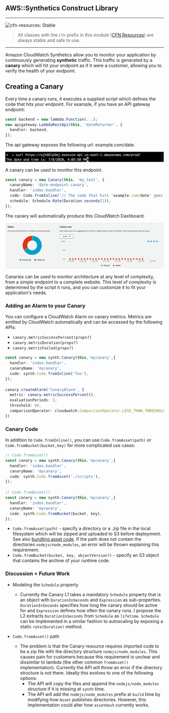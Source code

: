 ## AWS::Synthetics Construct Library

<!--BEGIN STABILITY BANNER-->
---

![cfn-resources: Stable](https://img.shields.io/badge/cfn--resources-stable-success.svg?style=for-the-badge)

> All classes with the `Cfn` prefix in this module ([CFN Resources](https://docs.aws.amazon.com/cdk/latest/guide/constructs.html#constructs_lib)) are always stable and safe to use.

---
<!--END STABILITY BANNER-->

Amazon CloudWatch Synthetics allow you to monitor your application by continuously generating **synthetic** traffic. This traffic is generated by a **canary** which will hit your endpoint as if it were a customer, allowing you to verify the health of your endpoint.

## Creating a Canary

Every time a canary runs, it executes a supplied script which defines the code that hits your endpoint. For example, if you have an API gateway endpoint: 

```ts
const backend = new lambda.Function(...);
new apigateway.LambdaRestApi(this, 'dateReturner', {
  handler: backend,
});
```

The api gateway exposes the following url: example.com/date.

![Endpoint Screenshot](images/endpoint-example.png)

A canary can be used to monitor this endpoint. 

```ts
const canary = new Canary(this, 'my_test', {
  canaryName: 'date-endpoint-canary',
  handler: 'index.handler',
  code: Code.fromInline('// The code that hits 'example.com/date' goes here'),
  schedule: Schedule.Rate(Duration.seconds(1)),
});
```

The canary will automatically produce this CloudWatch Dashboard:

![UI Screenshot](images/ui-screenshot-1.png)

Canaries can be used to monitor architecture at any level of complexity, from a simple endpoint to a complete website. This level of complexity is determined by the script it runs, and you can customize it to fit your application's needs.

### Adding an Alarm to your Canary

You can configure a CloudWatch Alarm on canary metrics. Metrics are emitted by CloudWatch automatically and can be accessed by the following APIs:
- `canary.metricSuccessPercent(props?)`
- `canary.metricDuration(props?)`
- `canary.metricFailed(props?)`

```ts
const canary = new synth.Canary(this,'mycanary',{
  handler: 'index.handler',
  canaryName: 'mycanary',
  code: synth.Code.fromInline('foo'),
});

canary.createAlarm('CanaryAlarm', {
  metric: canary.metricSuccessPercent(),
  evaluationPeriods: 2,
  threshold: 90,
  comparisonOperator: cloudwatch.ComparisonOperator.LESS_THAN_THRESHOLD,
})
```

### Canary Code

In addition to `Code.fromInline()`, you can use `Code.fromAsset(path)` or `Code.fromBucket(bucket,key)` for more complicated use cases:

```ts
// Code.fromAsset()
const canary = new synth.Canary(this,'mycanary',{
  handler: 'index.handler',
  canaryName: 'mycanary',
  code: synth.Code.fromAsset('./scripts'),
});

// Code.fromBucket()
const canary = new synth.Canary(this,'mycanary',{
  handler: 'index.handler',
  canaryName: 'mycanary',
  code: synth.Code.fromBucket(bucket, key),
});
```

- `Code.fromAsset(path)` - specify a directory or a .zip file in the local filesystem which will be zipped and uploaded to S3 before deployment. See also [bundling asset code](https://github.com/aws/aws-cdk/tree/master/packages/%40aws-cdk/aws-lambda#Bundling-Asset-Code). If the path does not contain the directories `nodejs/node_modules`, an error will be thrown explaining this requirement.
- `Code.fromBucket(bucket, key, objectVersion?)` - specify an S3 object that contains the archive of your runtime code. 

### Discussion + Future Work

- Modeling the `Schedule` property

  - Currently the Canary L1 takes a mandatory `Schedule` property that is an object with `DurationInSeconds` and `Expression` as sub-properties. `DurationInSeconds` specifies how long the canary should be active for and `Expression` defines how often the canary runs. I propose the L2 extracts `DurationInSeconds` from `Schedule` as `lifetime`. `Schedule` can be implemented in a similar fashion to autoscaling by exposing a static `rate(Duration)` method.
  
- `Code.fromAsset()` path

  - The problem is that the Canary resource requires imported code to be a zip file with the directory structure `nodejs/node_modules`. This causes pain for customers because this requirement is unclear and dissimilar to lambda (the other common `fromAsset()` implementation). Currently the API will throw an error if the directory structure is not there. Ideally this evolves to one of the following options:
    - The API will copy the files and append the `nodejs/node_modules` structure if it is missing at `synth` time. 
    - The API will add the `nodejs/node_modules` prefix at `build` time by modifying how `Asset` publishes directories. However, this implementation could alter how `assetHash` currently works.
